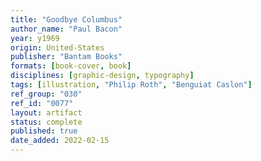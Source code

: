 ```yaml
---
title: "Goodbye Columbus"
author_name: "Paul Bacon"
year: y1969
origin: United-States
publisher: "Bantam Books"
formats: [book-cover, book]
disciplines: [graphic-design, typography]
tags: [illustration, "Philip Roth", "Benguiat Caslon"]
ref_group: "030"
ref_id: "0077"
layout: artifact
status: complete
published: true
date_added: 2022-02-15
---
```

